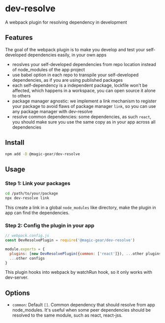# dev-resolve
A webpack plugin for resolving dependency in development

## Features

The goal of the webpack plugin is to make you develop and test your self-developed dependencies easily, in your own apps

- reoslves your self-developed dependencies from repo location instead of node_modules of the app project
- use babel option in each repo to transpile your self-developed dependencies, as if you are using published packages
- each self-dependency is a independent package, lockfile won't be affected, which happens in a workspace, you can open source it alone to others
- package manager agnostic: we implement a link mechanism to register your package to avoid flaws of package manager `link`, so you can use any package manager with dev-resolve
- resolve common dependencies: some dependencies, as such `react`, you should make sure you use the same copy as in your app across all dependencies

## Install

```bash
npm add -D @magic-gear/dev-resolve
```

## Usage

### Step 1: Link your packages

```bash
cd /path/to/your/package
npx dev-resolve link
```

This create a link in a global `node_modules` like directory, make the plugin in app can find the dependencies.

### Step 2: Config the plugin in your app

```javascript
// webpack.config.js
const DevResolvePlugin = require('@magic-gear/dev-resolve')

module.exports = {
  plugins: [new DevResolvePlugin({common: ['react']}), ...other plugins],
  ...other configs
}
```

This plugin hooks into webpack by watchRun hook, so it only works with dev-server.

## Options

- `common`: Default `[]`. Common dependency that should resolve from app node_modules. It's useful when some peer dependencies should be resolved to the same module, such as react, react-jss.
